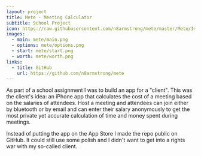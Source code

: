 ```yaml
---
layout: project
title: Mete - Meeting Calculator
subtitle: School Project
icon: https://raw.githubusercontent.com/n8armstrong/mete/master/Mete/Images.xcassets/AppIcon.appiconset/icon76%402x.png
images:
  - main: mete/main.png
  - options: mete/options.png
  - start: mete/start.png
  - worth: mete/worth.png
links:
  - title: GitHub
    url: https://github.com/n8armstrong/mete
---
```


As part of a school assignment I was to build an app for a "client". This was
the client's idea: an iPhone app that calculates the cost of a meeting
based on the salaries of attendees. Host a meeting and attendees can join
either by bluetooth or by email and can enter their salary anonymously to
get the most private yet accurate calculation of time and money spent during
meetings.

Instead of putting the app on the App Store I made the repo public on GitHub.
It could still use some polish and I didn't want to get into a rights war with
my so-called client.
